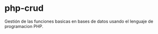 # php-crud
Gestión de las funciones basicas en bases de datos usando el lenguaje de programacion PHP.

